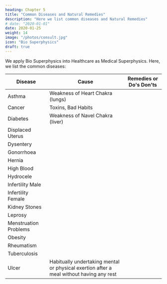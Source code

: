 ```yaml
---
heading: Chapter 5
title: "Common Diseases and Natural Remedies"
description: "Here we list common diseases and Natural Remedies"
# date: "2020-01-01"
date: 2020-01-25
weight: 14
image: "/photos/consult.jpg"
icon: "Bio Superphysics"
draft: true
---
```


We apply Bio Superphysics into Healthcare as Medical Superphysics. Here, we list the common diseases:

Disease | Cause | Remedies or Do's Don'ts
--- | --- | ---
Asthma | Weakness of Heart Chakra (lungs) | 
Cancer | Toxins, Bad Habits |
Diabetes | Weakness of Navel Chakra (liver) | 
Displaced Uterus | | 
Dysentery | | 
Gonorrhoea | | 
Hernia | |
High Blood | | 
Hydrocele | | 
Infertility Male | | 
Infertility Female | | 
Kidney Stones | | 
Leprosy | | 
Menstruation Problems | | 
Obesity | |
Rheumatism | | 
Tuberculosis | | 
Ulcer | Habitually undertaking mental or physical exertion after a meal without having any rest | 

